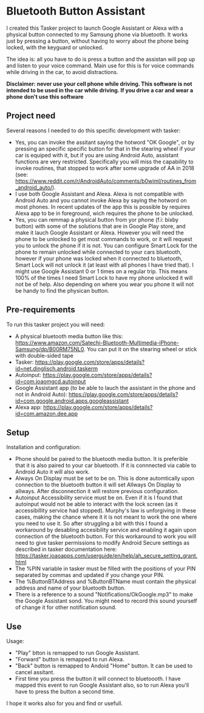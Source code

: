 # Bluetooth Button Assistant

I created this Tasker project to launch Google Assistant or Alexa with a physical button connected to my Samsung phone via bluetooth. It works just by pressing a button, without having to worry about the phone being locked, with the keyguard or unlocked. 

The idea is: all you have to do is press a button and the assistan will pop up and listen to your voice command. Main use for this is for voice commands while driving in the car, to avoid distractions.

**Disclaimer: never use your cell phone while driving. This software is not intended to be used in the car while driving. If you drive a car and wear a phone don't use this software**

## Project need

Several reasons I needed to do this specific development with tasker:
- Yes, you can invoke the assitant saying the hotword "OK Google", or by pressing an specific specific button for that in the stearing wheel if your car is equiped with it, but if you are using Android Auto, assistant functions are very restricted. Specifically you will miss the capability to invoke routines, that stopped to work after some upgrade of AA in 2018 (see: https://www.reddit.com/r/AndroidAuto/comments/b0wiml/routines_from_android_auto/). 
- I use both Google Assistant and Alexa. Alexa is not compatible with Android Auto and you cannot invoke Alexa by saying the hotword on most phones. In recent updates of the app this is possible by requires Alexa app to be in foreground, wich requires the phone to be unlocked.
- Yes, you can remmap a physical button from yor phone (f.i: bixby button) with some of the solutions that are in Google Play store, and make it lauch Google Assistant or Alexa. However you will need the phone to be unlocked to get most commands to work, or it will request you to unlock the phone if it is not. You can configure Smart Lock for the phone to remain unlocked while connected to your cars bluetooth, however if your phone was locked when it connected to bluetooth, Smart Lock will not unlock it (at least with all phones I have tried that). I might use Google Assistant 0 or 1 times on a regular trip. This means 100% of the times I need Smart Lock to have my phone unlocked it will not be of help. Also depending on where you wear you phone it will not be handy to find the physican button.

## Pre-requirements

To run this tasker project you will need:
- A physical bluetooth media button like this: https://www.amazon.com/Satechi-Bluetooth-Multimedia-iPhone-Samsung/dp/B00RM75NL0. You can put it on the stearing wheel or stick with double-sided tape
- Tasker: https://play.google.com/store/apps/details?id=net.dinglisch.android.taskerm
- Autoinput: https://play.google.com/store/apps/details?id=com.joaomgcd.autoinput
- Google Assistant app (to be able to lauch the assistant in the phone and not in Android Auto): https://play.google.com/store/apps/details?id=com.google.android.apps.googleassistant
- Alexa app: https://play.google.com/store/apps/details?id=com.amazon.dee.app

## Setup

Installation and configuration:

- Phone should be paired to the bluetooth media button. It is preferible that it is also paired to your car bluetooth. If it is connnected via cable to Android Auto it will also work.
- Always On Display must be set to be on. This is done automtically upon connection to the bluetooth button it will set Allways On Display to allways. After disconnection it will restore previous configuration.
- Autoinput Accessibility service must be on. Even if it is I found that autoinput would not be able to interact with the lock screen (as it accessibillity service had stopped). Murphy's law is unforgiving in these cases, making the chance where it it is not meant to work the one where you need to use it. So after struggling a bit with this I found a workaround by desabling accesibility service and enabling it again upon connection of the bluetooth button. For this workaround to work you will need to give tasker permissions to modify Android Secure settings as described in tasker documentation here: https://tasker.joaoapps.com/userguide/en/help/ah_secure_setting_grant.html
- The %PIN variable in tasker must be filled with the positions of your PIN separated by commas and updated if you change your PIN.
- The %ButtonBTAddress and %ButtonBTName must contain the physical address and name of your bluetooth button.
- There is a reference to a sound "Notifications/OkGoogle.mp3" to make the Google Assistant sond. You might need to record this sound yourself of change it for other notification sound.

## Use

Usage: 
- "Play" btton is remapped to run Google Assistant.
- "Forward" button is remapped to run Alexa.
- "Back" button is remapped to Andoid "Home" button. It can be used to cancel assitant.
- First time you press the button it will connect to bluetoooth. I have mapped this event to run Google Assistant also, so to run Alexa you'll have to press the button a second time.

I hope it works also for you and find or usefull.

